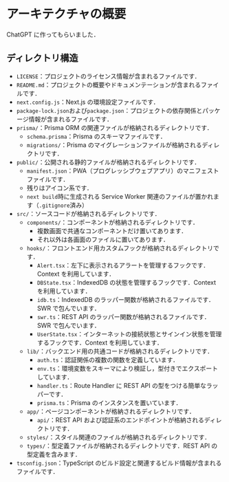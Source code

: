 # アーキテクチャの概要

ChatGPT に作ってもらいました．

## ディレクトリ構造

- `LICENSE`：プロジェクトのライセンス情報が含まれるファイルです．
- `README.md`：プロジェクトの概要やドキュメンテーションが含まれるファイルです．
- `next.config.js`：Next.js の環境設定ファイルです．
- `package-lock.json`および`package.json`：プロジェクトの依存関係とパッケージ情報が含まれるファイルです．
- `prisma/`：Prisma ORM の関連ファイルが格納されるディレクトリです．
  - `schema.prisma`：Prisma のスキーマファイルです．
  - `migrations/`：Prisma のマイグレーションファイルが格納されるディレクトリです．
- `public/`：公開される静的ファイルが格納されるディレクトリです．
  - `manifest.json`：PWA（プログレッシブウェブアプリ）のマニフェストファイルです．
  - 残りはアイコン系です．
  - `next build`時に生成される Service Worker 関連のファイルが置かれます（`.gitignore`済み）
- `src/`：ソースコードが格納されるディレクトリです．
  - `components/`：コンポーネントが格納されるディレクトリです．
    - 複数画面で共通なコンポーネントだけ置いてあります．
    - それ以外は各画面のファイルに置いてあります．
  - `hooks/`：フロントエンド用カスタムフックが格納されるディレクトリです．
    - `Alert.tsx`：左下に表示されるアラートを管理するフックです．Context を利用しています．
    - `DBState.tsx`：IndexedDB の状態を管理するフックです．Context を利用しています．
    - `idb.ts`：IndexedDB のラッパー関数が格納されるファイルです．SWR で包んでいます．
    - `swr.ts`：REST API のラッパー関数が格納されるファイルです．SWR で包んでいます．
    - `UserState.tsx`：インターネットの接続状態とサインイン状態を管理するフックです．Context を利用しています．
  - `lib/`：バックエンド用の共通コードが格納されるディレクトリです．
    - `auth.ts`：認証関係の複数の関数を定義しています．
    - `env.ts`：環境変数をスキーマにより検証し，型付きでエクスポートしています．
    - `handler.ts`：Route Handler に REST API の型をつける簡単なラッパーです．
    - `prisma.ts`：Prisma のインスタンスを置いています．
  - `app/`：ページコンポーネントが格納されるディレクトリです．
    - `api/`：REST API および認証系のエンドポイントが格納されるディレクトリです．
  - `styles/`：スタイル関連のファイルが格納されるディレクトリです．
  - `types/`：型定義ファイルが格納されるディレクトリです．REST API の型定義を含みます．
- `tsconfig.json`：TypeScript のビルド設定と関連するビルド情報が含まれるファイルです．

